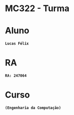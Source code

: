 # **MC322 - Turma <B>**

# **Aluno**
    Lucas Félix
    
# **RA**
    RA: 247064

# **Curso**
    (Engenharia da Computação)

